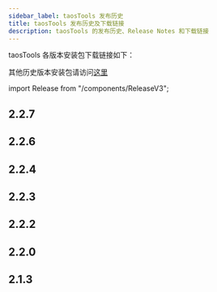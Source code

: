 ```yaml
---
sidebar_label: taosTools 发布历史
title: taosTools 发布历史及下载链接
description: taosTools 的发布历史、Release Notes 和下载链接
---
```


taosTools 各版本安装包下载链接如下：

其他历史版本安装包请访问[这里](https://www.taosdata.com/all-downloads)

import Release from "/components/ReleaseV3";

## 2.2.7

<Release type="tools" version="2.2.7" />

## 2.2.6

<Release type="tools" version="2.2.6" />

## 2.2.4

<Release type="tools" version="2.2.4" />

## 2.2.3

<Release type="tools" version="2.2.3" />

## 2.2.2

<Release type="tools" version="2.2.2" />

## 2.2.0

<Release type="tools" version="2.2.0" />

## 2.1.3

<Release type="tools" version="2.1.3" />
